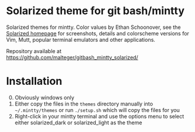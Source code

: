 # Solarized theme for git bash/mintty

Solarized themes for mintty. Color values by Ethan Schoonover, see the [Solarized homepage](http://ethanschoonover.com/solarized) for screenshots, details and colorscheme versions for Vim, Mutt, popular terminal emulators and other applications.

Repository available at <https://github.com/malteger/gitbash_mintty_solarized/>

# Installation

0. Obviously windows only
1. Either copy the files in the `themes` directory manually into `~/.mintty/themes` or run `./setup.sh` which will copy the files for you
2. Right-click in your mintty terminal and use the options menu to select either solarized_dark or solarized_light as the theme
